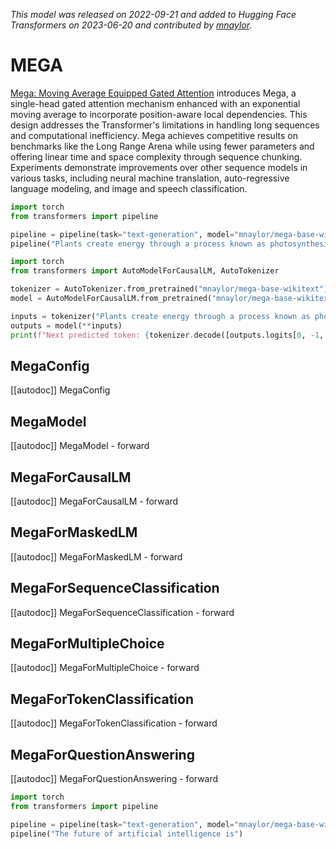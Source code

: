 <!--Copyright 2023 The HuggingFace Team. All rights reserved.

Licensed under the Apache License, Version 2.0 (the "License"); you may not use this file except in compliance with
the License. You may obtain a copy of the License at

http://www.apache.org/licenses/LICENSE-2.0

Unless required by applicable law or agreed to in writing, software distributed under the License is distributed on
an "AS IS" BASIS, WITHOUT WARRANTIES OR CONDITIONS OF ANY KIND, either express or implied. See the License for the
specific language governing permissions and limitations under the License.

⚠️ Note that this file is in Markdown but contain specific syntax for our doc-builder (similar to MDX) that may not be
rendered properly in your Markdown viewer.

-->
*This model was released on 2022-09-21 and added to Hugging Face Transformers on 2023-06-20 and contributed by [mnaylor](https://huggingface.co/mnaylor).*


# MEGA

[Mega: Moving Average Equipped Gated Attention](https://huggingface.co/papers/2209.10655) introduces Mega, a single-head gated attention mechanism enhanced with an exponential moving average to incorporate position-aware local dependencies. This design addresses the Transformer's limitations in handling long sequences and computational inefficiency. Mega achieves competitive results on benchmarks like the Long Range Arena while using fewer parameters and offering linear time and space complexity through sequence chunking. Experiments demonstrate improvements over other sequence models in various tasks, including neural machine translation, auto-regressive language modeling, and image and speech classification.

<hfoptions id="usage">
<hfoption id="Pipeline">

```py
import torch
from transformers import pipeline

pipeline = pipeline(task="text-generation", model="mnaylor/mega-base-wikitext", dtype="auto",)
pipeline("Plants create energy through a process known as photosynthesis.")
```

</hfoption>
<hfoption id="AutoModel">

```py
import torch
from transformers import AutoModelForCausalLM, AutoTokenizer

tokenizer = AutoTokenizer.from_pretrained("mnaylor/mega-base-wikitext")
model = AutoModelForCausalLM.from_pretrained("mnaylor/mega-base-wikitext", dtype="auto")

inputs = tokenizer("Plants create energy through a process known as photosynthesis.", return_tensors="pt")
outputs = model(**inputs)
print(f"Next predicted token: {tokenizer.decode([outputs.logits[0, -1, :].argmax().item()])}")
```

</hfoption>
</hfoptions>

## MegaConfig

[[autodoc]] MegaConfig

## MegaModel

[[autodoc]] MegaModel
    - forward

## MegaForCausalLM

[[autodoc]] MegaForCausalLM
    - forward

## MegaForMaskedLM

[[autodoc]] MegaForMaskedLM
    - forward

## MegaForSequenceClassification

[[autodoc]] MegaForSequenceClassification
    - forward

## MegaForMultipleChoice

[[autodoc]] MegaForMultipleChoice
    - forward

## MegaForTokenClassification

[[autodoc]] MegaForTokenClassification
    - forward

## MegaForQuestionAnswering

[[autodoc]] MegaForQuestionAnswering
    - forward

```py
import torch
from transformers import pipeline

pipeline = pipeline(task="text-generation", model="mnaylor/mega-base-wikitext", dtype="auto")
pipeline("The future of artificial intelligence is")
```


